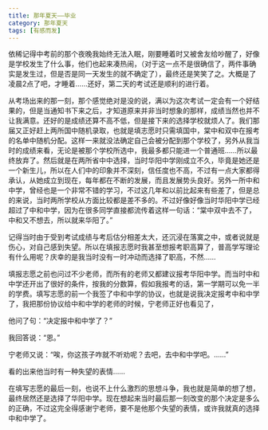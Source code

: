 ```yaml
---
title: 那年夏天——毕业
category: 那年夏天
tags: [有感而发]
---
```


依稀记得中考前的那个夜晚我始终无法入眠，刚要睡着时又被舍友给吵醒了，好像是学校发生了什么事，他们也起来凑热闹，（对于这一点不是很确信了，两件事确实是发生过，但是否是同一天发生的就不确定了），最终还是笑笑了之。大概是了凌晨2点了吧，才睡着……还好，第二天的考试还是顺利的进行着。


从考场出来的那一刻，那个感觉绝对是没的说，满以为这次考试一定会有一个好结果的，但是当通知书下来之后，才知道原来并非当时想象的那样，成绩当然也并不让我满意。还好的是成绩还算不高不低，但是接下来的选择学校就烦人了。我们那届又正好赶上两所国中随机录取，也就是填志愿时只需填国中，棠中和双中在报考的名单中随机分配。这样一来就没法确定自己会被分配到那个学校了，另外从我当时的成绩来看，无论是被那个学校所选中，我最多都只能进一个普通班……所以最终放弃了。然后就是在两所省中中选择，当时华阳中学刚成立不久，毕竟是她还是一个新生儿，所以在人们中的印象并不深刻，信任度也不高，不过有一点大家都得承认，从她成立到现在，每年都在不断的发展，而且发展势头良好。另外一所中和中学，曾经也是一个非常不错的学习，不过这几年和以前比起来有些差了，但是总的来说，当时两所学校从方面比较都是差不多的。不过好像好像当时华阳中学已经超过了中和中学，因为在很多同学直接都流传着这样一句话：“棠中双中去不了，中和又不想去，所以就来华阳了。”

记得当时由于受到考试成绩与考后估分相差太大，还沉浸在落寞之中，或者说就是伤心，对自己感到失望。所以在填报志愿时我甚至想报考职高算了，普高学写理论有什么用呢？庆幸的是我当时没有一时冲动而选择了职高，不然……

填报志愿之前也问过不少老师，而所有的老师又都建议报考华阳中学。而当时中和中学还开出了很好的条件，按我的分数算，假如我报考的话，第一学期可以免一半的学费。填写志愿的前一个我签了中和中学的协议，也就是说我决定报考中和中学了，我把那份协议给中和中学的老师的时候，宁老师正好也看见了，

他问了句：“决定报中和中学了？”

我回答说：“恩。”

宁老师又说：“唉，你这孩子咋就不听劝呢？去吧，去中和中学吧。……”

看的出来他当时有一种失望的表情……

在填写志愿的最后一刻，也说不上什么激烈的思想斗争，我也就是简单的想了想，最终居然还是选择了华阳中学。现在想起来当时最后那一刻改变的那个决定是多么的正确，不过这完全得感谢宁老师，要不是他那个失望的表情，或许我就真的选择中和中学了。

